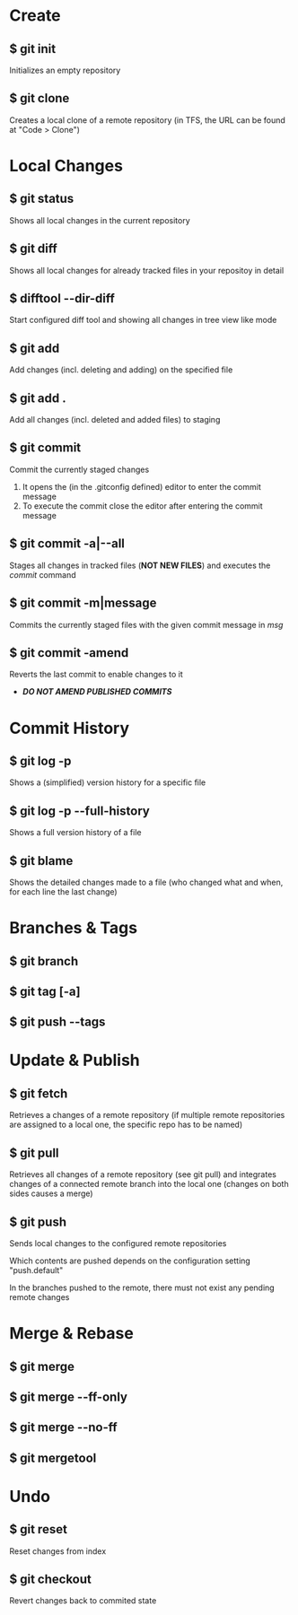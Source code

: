 # Create

## $ git init
  Initializes an empty repository

## $ git clone <remoteurl>
  Creates a local clone of a remote repository (in TFS, the URL can be found at "Code > Clone")

# Local Changes

## $ git status
  Shows all local changes in the current repository

## $ git diff
  Shows all local changes for already tracked files in your repositoy in detail

## $ difftool --dir-diff
  Start configured diff tool and showing all changes in tree view like mode
 
## $ git add <file path>
  Add changes (incl. deleting and adding) on the specified file
  
## $ git add .
  Add all changes (incl. deleted and added files) to staging
  
## $ git commit
  Commit the currently staged changes
  1. It opens the (in the .gitconfig defined) editor to enter the commit message
  2. To execute the commit close the editor after entering the commit message
  
## $ git commit -a|--all
  Stages all changes in tracked files (**NOT NEW FILES**) and executes the *commit* command

## $ git commit -m|message <msg>
  Commits the currently staged files with the given commit message in *msg*
  
## $ git commit -amend
  Reverts the last commit to enable changes to it
  * ***DO NOT AMEND PUBLISHED COMMITS***
  
# Commit History

## $ git log -p <file>
  Shows a (simplified) version history for a specific file

## $ git log -p <file> --full-history
  Shows a full version history of a file

## $ git blame <file>
  Shows the detailed changes made to a file (who changed what and when, for each line the last change)

# Branches & Tags

## $ git branch

## $ git tag [-a]

## $ git push --tags

# Update & Publish

## $ git fetch
  Retrieves a changes of a remote repository (if multiple remote repositories are assigned to a local one, the specific repo has to be named)

## $ git pull
  Retrieves all changes of a remote repository (see git pull) and integrates changes of a connected remote branch into the local one (changes on both sides causes a merge)

## $ git push
  Sends local changes to the configured remote repositories
  
  Which contents are pushed depends on the configuration setting "push.default"
  
  In the branches pushed to the remote, there must not exist any pending remote changes

# Merge & Rebase

## $ git merge
## $ git merge --ff-only
## $ git merge --no-ff

## $ git mergetool

# Undo

## $ git reset
  Reset changes from index
  
## $ git checkout
  Revert changes back to commited state
